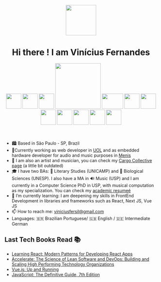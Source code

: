  <div align="center">
<img src="https://user-images.githubusercontent.com/54585175/148273120-1b56a1a1-89cd-4e13-8501-2c6f2ac0cf93.gif" width="100" /> 
<h1> Hi there ! I am Vinícius Fernandes </h1>
 </div>
  <div  align="center">
 <span>
<img src="https://user-images.githubusercontent.com/54585175/183428282-667a6ee5-622e-406c-a745-c25440d47384.png" height= "50" > 
<img src="https://user-images.githubusercontent.com/54585175/149568617-9d7ce3ca-6edd-42f1-870d-0ce18d6227d2.png" width="50"  > 
<img src="https://user-images.githubusercontent.com/54585175/148270383-e1d7eb6a-2b17-4a06-b762-ae922396b998.png" width="50"  >
<img src="https://user-images.githubusercontent.com/54585175/149574569-a391ecf3-0ad6-4465-80cf-04104e4ab9c4.png" width="150"  >
<img src="https://user-images.githubusercontent.com/54585175/149573453-f01f2526-cebf-4c67-b231-bf8574a84c93.png" height= "50" width="70"  >
<img src="https://user-images.githubusercontent.com/54585175/149573249-6d4f3869-d626-44d3-b4d7-61fa590cac47.png" width="50"  >
<img src="https://user-images.githubusercontent.com/54585175/148272407-1a35d2c3-a8de-4887-b1af-c534cf77e47f.png" width="50"  >
<img src="https://user-images.githubusercontent.com/54585175/148278084-278d3511-90c8-42b7-89e9-08f3c12d3bd1.png" width="50"  >
<img src="https://user-images.githubusercontent.com/54585175/149572479-b4b922a7-11d3-47d6-bde4-ea60e3d2d73b.png" width="50"  >
<img src="https://user-images.githubusercontent.com/54585175/148278223-386fc127-2ac0-4240-b93b-837bcdd9635e.jpg" width="50"  >
<img src="https://user-images.githubusercontent.com/54585175/148278333-f122915b-f5a1-4840-9622-14010027228f.png" width="50"  >
<img src="https://user-images.githubusercontent.com/54585175/148278420-9b1f58ce-6d5c-4ae9-b9bb-2326918fc470.png" width="50"  >

</span>

 </div>
<br>
<br>

- 🏙️  Based in São Paulo - SP, Brazil
- 🔭Currently working as web developer in [UOL](https://www.uol.com.br/) and as embedded hardware developer for audio and music purposes in [Menis](https://www.instagram.com/menislofi/)<br>
- 🎨 I am also an artist and musician, you can check my [Cargo Collective page](http://cargocollective.com/viniciusfernandess/) (a little bit outdated)
- 🎓 I have two BAs: 📖 Literary Studies (UNICAMP) and 🧬 Biological Sciences (UNESP). I also have a MA in 🔊 Music (USP) and I am currently in a Computer Science PhD in USP, with musical computation as my specialization. You can check my [academic resumeé]( http://lattes.cnpq.br/2493782358372786)
- 🌱 I’m currently learning: I am deepening my skills in FrontEnd Development in libraries and frameworks such as React, Next JS, Vue JS
- 📫 How to reach me: viniciusfersil@gmail.com
- Languages: 🇧🇷 Brazilian Portuguese/ 🇬🇧 English / 🇩🇪 Intermediate German

## Last Tech Books Read 📚
- [Learning React: Modern Patterns for Developing React Apps](https://www.amazon.com.br/Learning-React-2e-Eve-Porcello/dp/1492051721)
- [Accelerate: The Science of Lean Software and DevOps: Building and Scaling High Performing Technology Organizations](https://www.amazon.com.br/Accelerate-Software-Performing-Technology-Organizations/dp/1942788339/ref=sr_1_1?__mk_pt_BR=%C3%85M%C3%85%C5%BD%C3%95%C3%91&crid=3LQJ3YWH29CG0&keywords=accelerate&qid=1642423590&s=books&sprefix=accelerate%2Cstripbooks%2C191&sr=1-1&ufe=app_do%3Aamzn1.fos.6a09f7ec-d911-4889-ad70-de8dd83c8a74)
- [Vue.js: Up and Running](https://www.oreilly.com/library/view/vuejs-up-and/9781491997239/)
- [JavaScript: The Definitive Guide, 7th Edition](https://www.oreilly.com/library/view/javascript-the-definitive/9781491952016/)
<!--
recomendações de leitura
apresentação de projetos e repositórios

-->

<!--
**viniciusfersil123/viniciusfersil123** is a ✨ _special_ ✨ repository because its `README.md` (this file) appears on your GitHub profile.

Here are some ideas to get you started:

- 🔭 I’m currently working on ...
- 🌱 I’m currently learning ...
- 👯 I’m looking to collaborate on ...
- 🤔 I’m looking for help with ...
- 💬 Ask me about ...
- 📫 How to reach me: ...
- 😄 Pronouns: ...
- ⚡ Fun fact: ...
-->
